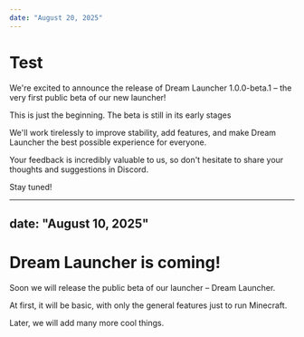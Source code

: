 ```yaml
---
date: "August 20, 2025"
---
```

# Test

We're excited to announce the release of Dream Launcher 1.0.0-beta.1 – the very first public beta of our new launcher!

This is just the beginning. The beta is still in its early stages

We'll work tirelessly to improve stability, add features, and make Dream Launcher the best possible experience for everyone.

Your feedback is incredibly valuable to us, so don't hesitate to share your thoughts and suggestions in Discord.

Stay tuned!

---
date: "August 10, 2025"
---
# Dream Launcher is coming!

Soon we will release the public beta of our launcher – Dream Launcher.

At first, it will be basic, with only the general features just to run Minecraft.

Later, we will add many more cool things.